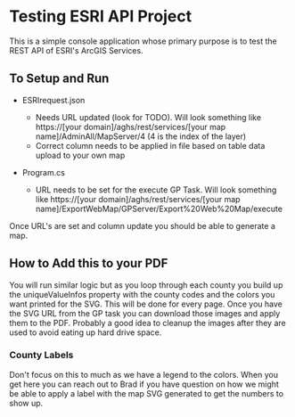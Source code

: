 ﻿# Testing ESRI API Project

This is a simple console application whose primary purpose is to test the REST API of ESRI's ArcGIS Services.

## To Setup and Run

- ESRIrequest.json

  - Needs URL updated (look for TODO).  Will look something like https://[your domain]/aghs/rest/services/[your map name]/AdminAll/MapServer/4 (4 is the index of the layer)
  - Correct column needs to be applied in file based on table data upload to your own map

- Program.cs
  
  - URL needs to be set for the execute GP Task. Will look something like https://[your domain]/aghs/rest/services/[your map name]/ExportWebMap/GPServer/Export%20Web%20Map/execute

Once URL's are set and column update you should be able to generate a map.

## How to Add this to your PDF

You will run similar logic but as you loop through each county you build up the uniqueValueInfos property with the county codes and the colors you want printed for the SVG. This will be done for every page. Once you have the SVG URL from the GP task you can download those images and apply them to the PDF.  Probably a good idea to cleanup the images after they are used to avoid eating up hard drive space.

### County Labels

Don't focus on this to much as we have a legend to the colors.  When you get here you can reach out to Brad if you have question on how we might be able to apply a label with the map SVG generated to get the numbers to show up.